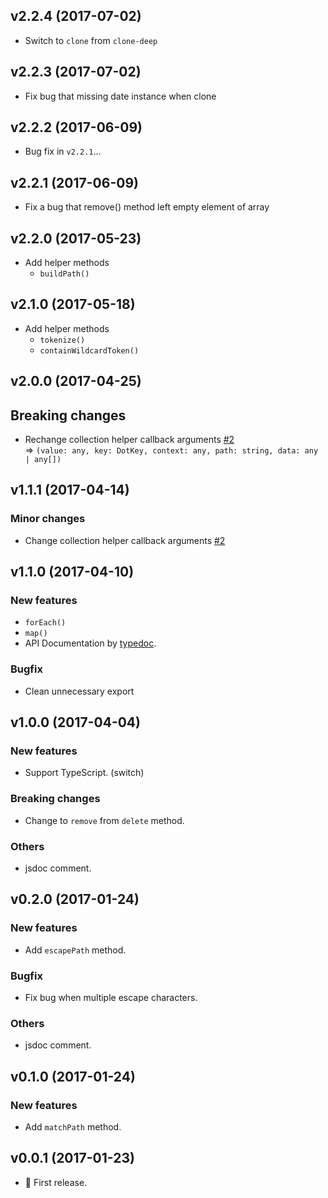 ## v2.2.4 (2017-07-02)

* Switch to `clone` from `clone-deep`


## v2.2.3 (2017-07-02)

* Fix bug that missing date instance when clone


## v2.2.2 (2017-06-09)

* Bug fix in `v2.2.1`...


## v2.2.1 (2017-06-09)

* Fix a bug that remove() method left empty element of array


## v2.2.0 (2017-05-23)

* Add helper methods
    - `buildPath()`


## v2.1.0 (2017-05-18)

* Add helper methods
    - `tokenize()`
    - `containWildcardToken()`


## v2.0.0 (2017-04-25)

## Breaking changes

* Rechange collection helper callback arguments [#2](https://github.com/tsuyoshiwada/dot-wild/issues/2)  
  => `(value: any, key: DotKey, context: any, path: string, data: any | any[])`


## v1.1.1 (2017-04-14)

### Minor changes

* Change collection helper callback arguments [#2](https://github.com/tsuyoshiwada/dot-wild/issues/2)


## v1.1.0 (2017-04-10)

### New features

* `forEach()`
* `map()`
* API Documentation by [typedoc](https://github.com/TypeStrong/typedoc).


### Bugfix

* Clean unnecessary export


## v1.0.0 (2017-04-04)

### New features

* Support TypeScript. (switch)

### Breaking changes

* Change to `remove` from `delete` method.

### Others

* jsdoc comment.


## v0.2.0 (2017-01-24)

### New features

* Add `escapePath` method.

### Bugfix

* Fix bug when multiple escape characters.

### Others

* jsdoc comment.



## v0.1.0 (2017-01-24)

### New features

* Add `matchPath` method.



## v0.0.1 (2017-01-23)

* :tada: First release.


